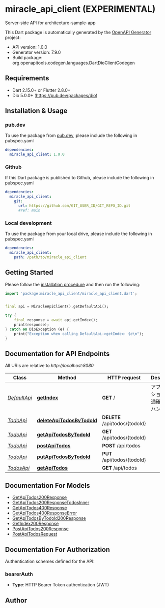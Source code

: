 # miracle_api_client (EXPERIMENTAL)
Server-side API for architecture-sample-app

This Dart package is automatically generated by the [OpenAPI Generator](https://openapi-generator.tech) project:

- API version: 1.0.0
- Generator version: 7.9.0
- Build package: org.openapitools.codegen.languages.DartDioClientCodegen

## Requirements

* Dart 2.15.0+ or Flutter 2.8.0+
* Dio 5.0.0+ (https://pub.dev/packages/dio)

## Installation & Usage

### pub.dev
To use the package from [pub.dev](https://pub.dev), please include the following in pubspec.yaml
```yaml
dependencies:
  miracle_api_client: 1.0.0
```

### Github
If this Dart package is published to Github, please include the following in pubspec.yaml
```yaml
dependencies:
  miracle_api_client:
    git:
      url: https://github.com/GIT_USER_ID/GIT_REPO_ID.git
      #ref: main
```

### Local development
To use the package from your local drive, please include the following in pubspec.yaml
```yaml
dependencies:
  miracle_api_client:
    path: /path/to/miracle_api_client
```

## Getting Started

Please follow the [installation procedure](#installation--usage) and then run the following:

```dart
import 'package:miracle_api_client/miracle_api_client.dart';


final api = MiracleApiClient().getDefaultApi();

try {
    final response = await api.getIndex();
    print(response);
} catch on DioException (e) {
    print("Exception when calling DefaultApi->getIndex: $e\n");
}

```

## Documentation for API Endpoints

All URIs are relative to *http://localhost:8080*

Class | Method | HTTP request | Description
------------ | ------------- | ------------- | -------------
[*DefaultApi*](doc/DefaultApi.md) | [**getIndex**](doc/DefaultApi.md#getindex) | **GET** / | アプリケーションの疎通確認用のハンドラ
[*TodoApi*](doc/TodoApi.md) | [**deleteApiTodosByTodoId**](doc/TodoApi.md#deleteapitodosbytodoid) | **DELETE** /api/todos/{todoId} | 
[*TodoApi*](doc/TodoApi.md) | [**getApiTodosByTodoId**](doc/TodoApi.md#getapitodosbytodoid) | **GET** /api/todos/{todoId} | 
[*TodoApi*](doc/TodoApi.md) | [**postApiTodos**](doc/TodoApi.md#postapitodos) | **POST** /api/todos | 
[*TodoApi*](doc/TodoApi.md) | [**putApiTodosByTodoId**](doc/TodoApi.md#putapitodosbytodoid) | **PUT** /api/todos/{todoId} | 
[*TodosApi*](doc/TodosApi.md) | [**getApiTodos**](doc/TodosApi.md#getapitodos) | **GET** /api/todos | 


## Documentation For Models

 - [GetApiTodos200Response](doc/GetApiTodos200Response.md)
 - [GetApiTodos200ResponseTodosInner](doc/GetApiTodos200ResponseTodosInner.md)
 - [GetApiTodos400Response](doc/GetApiTodos400Response.md)
 - [GetApiTodos400ResponseError](doc/GetApiTodos400ResponseError.md)
 - [GetApiTodosByTodoId200Response](doc/GetApiTodosByTodoId200Response.md)
 - [GetIndex200Response](doc/GetIndex200Response.md)
 - [PostApiTodos200Response](doc/PostApiTodos200Response.md)
 - [PostApiTodosRequest](doc/PostApiTodosRequest.md)


## Documentation For Authorization


Authentication schemes defined for the API:
### bearerAuth

- **Type**: HTTP Bearer Token authentication (JWT)


## Author



